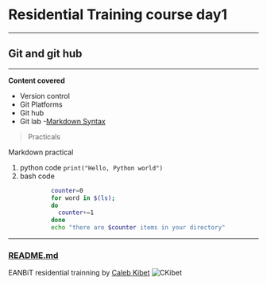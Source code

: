 # Residential Training course day1
***
## Git and git hub
---
**Content covered**
- Version control
- Git
Platforms
- Git hub
- Git lab
-[Markdown Syntax](https://wishx.github.io/docs/)

>Practicals

Markdown practical
1. python code `print("Hello, Python world")`
2. bash code 

```bash
            counter=0
            for word in $(ls);
            do
              counter+=1
            done
            echo "there are $counter items in your directory"
```
---
### [README.md](README.md)
EANBiT residential trainning by  [Caleb Kibet](https://github.com/kipkurui?org=eanbit-rt2019&year_list=1)
![CKibet](https://miro.medium.com/max/3150/0*-zoy9XiC-5V5bYvX.jpeg)
